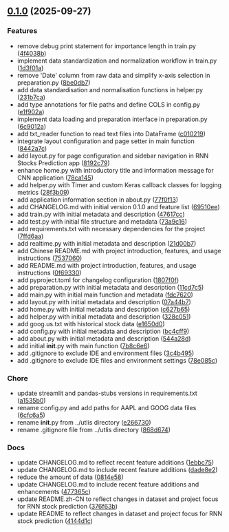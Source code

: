 <!-- insertion marker -->
<a name="0.1.0"></a>

## [0.1.0](https://github.com///compare/e8a4b617d1d506c3e46cd42046a738f9d4995db8...0.1.0) (2025-09-27)

### Features

- remove debug print statement for importance length in train.py ([4f4038b](https://github.com///commit/4f4038b7f4e9212debab74d06d0a5480921f0e7f))
- implement data standardization and normalization workflow in train.py ([1d3f01a](https://github.com///commit/1d3f01aa6fffbd7b920358c01bb52dc10e466678))
- remove 'Date' column from raw data and simplify x-axis selection in preparation.py ([8be0db7](https://github.com///commit/8be0db7289a97792384543ce8cc7648432b2fa33))
- add data standardisation and normalisation functions in helper.py ([231b7ca](https://github.com///commit/231b7ca93d6c5c275044b5610c864b9871ebf599))
- add type annotations for file paths and define COLS in config.py ([e1f902a](https://github.com///commit/e1f902af31f038ff2740003a245ec6553391d980))
- implement data loading and preparation interface in preparation.py ([6c9012a](https://github.com///commit/6c9012aeca8ebeb686a05352d05b000b5e5a6867))
- add txt_reader function to read text files into DataFrame ([c010219](https://github.com///commit/c010219a638a47fb89dafb452a63662ed9cfc391))
- integrate layout configuration and page setter in main function ([8442a7c](https://github.com///commit/8442a7c9b130e86790c0af059350b565955383cf))
- add layout.py for page configuration and sidebar navigation in RNN Stocks Prediction app ([8192c79](https://github.com///commit/8192c790668f7ced7cd7f9833393433870ea9eec))
- enhance home.py with introductory title and information message for CNN application ([78ca145](https://github.com///commit/78ca145433a0bae2f9830cb130c27243924e7420))
- add helper.py with Timer and custom Keras callback classes for logging metrics ([28f3b09](https://github.com///commit/28f3b090d3b83bab6545210da65a6988623c37aa))
- add application information section in about.py ([77f0f13](https://github.com///commit/77f0f137c25aacc197b390696461d2b6d5be0247))
- add CHANGELOG.md with initial version 0.1.0 and feature list ([69510ee](https://github.com///commit/69510ee832df105c6c08eb2e4acef520bca61bad))
- add train.py with initial metadata and description ([47617cc](https://github.com///commit/47617cc6cca0ee3bc797604ba03dfe6b0ad7fb03))
- add test.py with initial file structure and metadata ([73a9c16](https://github.com///commit/73a9c164a08bf824bb88b8057c3f03830aacb0bc))
- add requirements.txt with necessary dependencies for the project ([7ffd6aa](https://github.com///commit/7ffd6aa17c361d1ce1b72279b3cc356fc979cca3))
- add realtime.py with initial metadata and description ([21d00b7](https://github.com///commit/21d00b7b158110107c6d2dfaceb36f499faaf6c4))
- add Chinese README.md with project introduction, features, and usage instructions ([7537060](https://github.com///commit/7537060de47d50474a9b76506555349ef3e19025))
- add README.md with project introduction, features, and usage instructions ([0f69330](https://github.com///commit/0f69330e82194f48fa2b31de8bd3d4008eeb6499))
- add pyproject.toml for changelog configuration ([1807f0f](https://github.com///commit/1807f0f2a12827ed7ed508622b7d4457e6c762b9))
- add preparation.py with initial metadata and description ([11cd7c5](https://github.com///commit/11cd7c584a5bb6c9d66d3fe593891fa4c922440b))
- add main.py with initial main function and metadata ([fdc7620](https://github.com///commit/fdc762007593c193b073bc97857d1f3c5037cf81))
- add layout.py with initial metadata and description ([07a44b7](https://github.com///commit/07a44b77053a5d46b5910f95d3e76462d7f3f16b))
- add home.py with initial metadata and description ([c627b65](https://github.com///commit/c627b65397eae76baead30cc882aff2d40aae800))
- add helper.py with initial metadata and description ([328c051](https://github.com///commit/328c0519c4be365925b257959ace31e75cd95a6d))
- add goog.us.txt with historical stock data ([e1650d0](https://github.com///commit/e1650d0ede68f0da663482b749685eee4a4a8537))
- add config.py with initial metadata and description ([bc4cff9](https://github.com///commit/bc4cff93aa337a2eb2f66f5d3f782acea8dc81c6))
- add about.py with initial metadata and description ([544a28d](https://github.com///commit/544a28d3dd91fdc46cfefac4be917b95ca2d1bce))
- add initial __init__.py with main function ([7b8c6e6](https://github.com///commit/7b8c6e642eccfb1becaba764401e0289a9b8dc71))
- add .gitignore to exclude IDE and environment files ([3c4b495](https://github.com///commit/3c4b495ab4a6153cec939a8234713585f3ff80a6))
- add .gitignore to exclude IDE files and environment settings ([78e085c](https://github.com///commit/78e085c4774a875ac51b5ccd9470327ea3f9cb17))

### Chore

- update streamlit and pandas-stubs versions in requirements.txt ([a1535b0](https://github.com///commit/a1535b01166dfc1cf32289885266070457cb7be6))
- rename config.py and add paths for AAPL and GOOG data files ([6cfc6a5](https://github.com///commit/6cfc6a5017e782867469fc3106342e460ffab040))
- rename __init__.py from ../utlis directory ([e266730](https://github.com///commit/e26673056c08b232a56c23d2acf953732f620c88))
- rename .gitignore file from ../utlis directory ([868d674](https://github.com///commit/868d674f3726be43f08dce37d9fc22e59c41a945))

### Docs

- update CHANGELOG.md to reflect recent feature additions ([1ebbc75](https://github.com///commit/1ebbc758aed2da089c404324e7147f3671809360))
- update CHANGELOG.md to include recent feature additions ([dade8e2](https://github.com///commit/dade8e250add286d8f300cc05bdda545cf01e1d4))
- reduce the amount of data ([0814e58](https://github.com///commit/0814e58ce9c7fd4b312e4c52fcc95164f0351893))
- update CHANGELOG.md to include recent feature additions and enhancements ([477365c](https://github.com///commit/477365cbc57a43124ed8c18f0f474935bee73c41))
- update README.zh-CN to reflect changes in dataset and project focus for RNN stock prediction ([376f63b](https://github.com///commit/376f63bf267536d42cad0eb1916c89040bf642c9))
- update README to reflect changes in dataset and project focus for RNN stock prediction ([4144d1c](https://github.com///commit/4144d1c1880090c428f8b75092baa8ca16e9077e))

